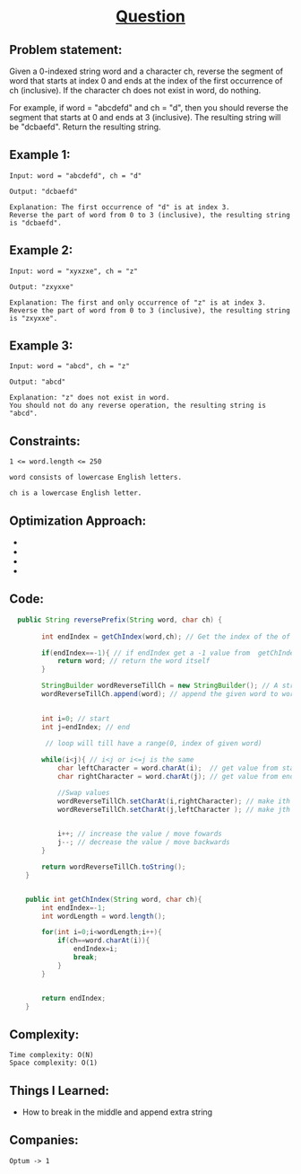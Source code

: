 <h1 align="center"><a href="" target="_blank">Question</a></h1>

## Problem statement:
Given a 0-indexed string word and a character ch, reverse the segment of word that starts at index 0 and ends at the index of the first occurrence of ch (inclusive). 
If the character ch does not exist in word, do nothing.

For example, if word = "abcdefd" and ch = "d", then you should reverse the segment that starts at 0 and ends at 3 (inclusive). The resulting string will be "dcbaefd".
Return the resulting string.




## Example 1:

```
Input: word = "abcdefd", ch = "d"

Output: "dcbaefd"

Explanation: The first occurrence of "d" is at index 3. 
Reverse the part of word from 0 to 3 (inclusive), the resulting string is "dcbaefd".

```

## Example 2:

```
Input: word = "xyxzxe", ch = "z"

Output: "zxyxxe"

Explanation: The first and only occurrence of "z" is at index 3.
Reverse the part of word from 0 to 3 (inclusive), the resulting string is "zxyxxe".

```


## Example 3:

```
Input: word = "abcd", ch = "z"

Output: "abcd"

Explanation: "z" does not exist in word.
You should not do any reverse operation, the resulting string is "abcd".

```


## Constraints:

```
1 <= word.length <= 250

word consists of lowercase English letters.

ch is a lowercase English letter.
```


 

## Optimization Approach:

- 
  
- 
  
-
  
- 



## Code: 

```java
  public String reversePrefix(String word, char ch) {
       
        int endIndex = getChIndex(word,ch); // Get the index of the of the character we want from this function

        if(endIndex==-1){ // if endIndex get a -1 value from  getChIndex they return -1 element not found
            return word; // return the word itself
        }

        StringBuilder wordReverseTillCh = new StringBuilder(); // A string form
        wordReverseTillCh.append(word); // append the given word to wordReverseTillCh

        
        int i=0; // start
        int j=endIndex; // end

         // loop will till have a range(0, index of given word)
       
        while(i<j){ // i<j or i<=j is the same
            char leftCharacter = word.charAt(i);  // get value from start
            char rightCharacter = word.charAt(j); // get value from end

            //Swap values
            wordReverseTillCh.setCharAt(i,rightCharacter); // make ith (start) value end value (overwrite it)
            wordReverseTillCh.setCharAt(j,leftCharacter ); // make jth (end) value start value (overwrite it)
    

            i++; // increase the value / move fowards
            j--; // decrease the value / move backwards   
        }

        return wordReverseTillCh.toString();
    }


    public int getChIndex(String word, char ch){
        int endIndex=-1;
        int wordLength = word.length();

        for(int i=0;i<wordLength;i++){
            if(ch==word.charAt(i)){
                endIndex=i;
                break;
            }
        }


        return endIndex;
    }

```







## Complexity:

```
Time complexity: O(N)
Space complexity: O(1)
```

## Things I Learned:

- How to break in the middle and append extra string
  


## Companies:

```
Optum -> 1
```





